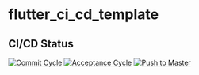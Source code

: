 # flutter_ci_cd_template

## CI/CD Status
[![Commit Cycle](https://github.com/VictorDelamonica/Flutter-CI-CD-Template/actions/workflows/commit_cycle.yml/badge.svg?branch=master&event=workflow_run)](https://github.com/VictorDelamonica/Flutter-CI-CD-Template/actions/workflows/commit_cycle.yml)
[![Acceptance Cycle](https://github.com/VictorDelamonica/Flutter-CI-CD-Template/actions/workflows/acceptance_cycle.yml/badge.svg?branch=master&event=workflow_run)](https://github.com/VictorDelamonica/Flutter-CI-CD-Template/actions/workflows/acceptance_cycle.yml)
[![Push to Master](https://github.com/VictorDelamonica/Flutter-CI-CD-Template/actions/workflows/push_to_master.yml/badge.svg?branch=master&event=workflow_run)](https://github.com/VictorDelamonica/Flutter-CI-CD-Template/actions/workflows/push_to_master.yml)

